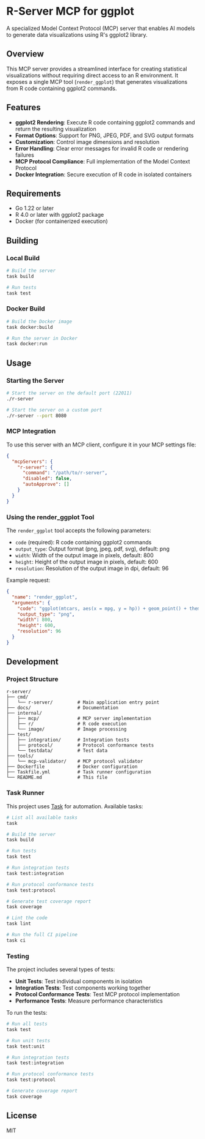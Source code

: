 # R-Server MCP for ggplot

A specialized Model Context Protocol (MCP) server that enables AI models to generate data visualizations using R's ggplot2 library.

## Overview

This MCP server provides a streamlined interface for creating statistical visualizations without requiring direct access to an R environment. It exposes a single MCP tool (`render_ggplot`) that generates visualizations from R code containing ggplot2 commands.

## Features

- **ggplot2 Rendering**: Execute R code containing ggplot2 commands and return the resulting visualization
- **Format Options**: Support for PNG, JPEG, PDF, and SVG output formats
- **Customization**: Control image dimensions and resolution
- **Error Handling**: Clear error messages for invalid R code or rendering failures
- **MCP Protocol Compliance**: Full implementation of the Model Context Protocol
- **Docker Integration**: Secure execution of R code in isolated containers

## Requirements

- Go 1.22 or later
- R 4.0 or later with ggplot2 package
- Docker (for containerized execution)

## Building

### Local Build

```bash
# Build the server
task build

# Run tests
task test
```

### Docker Build

```bash
# Build the Docker image
task docker:build

# Run the server in Docker
task docker:run
```

## Usage

### Starting the Server

```bash
# Start the server on the default port (22011)
./r-server

# Start the server on a custom port
./r-server --port 8080
```

### MCP Integration

To use this server with an MCP client, configure it in your MCP settings file:

```json
{
  "mcpServers": {
    "r-server": {
      "command": "/path/to/r-server",
      "disabled": false,
      "autoApprove": []
    }
  }
}
```

### Using the render_ggplot Tool

The `render_ggplot` tool accepts the following parameters:

- `code` (required): R code containing ggplot2 commands
- `output_type`: Output format (png, jpeg, pdf, svg), default: png
- `width`: Width of the output image in pixels, default: 800
- `height`: Height of the output image in pixels, default: 600
- `resolution`: Resolution of the output image in dpi, default: 96

Example request:

```json
{
  "name": "render_ggplot",
  "arguments": {
    "code": "ggplot(mtcars, aes(x = mpg, y = hp)) + geom_point() + theme_minimal() + labs(title = 'MPG vs Horsepower')",
    "output_type": "png",
    "width": 800,
    "height": 600,
    "resolution": 96
  }
}
```

## Development

### Project Structure

```
r-server/
├── cmd/
│   └── r-server/         # Main application entry point
├── docs/                 # Documentation
├── internal/
│   ├── mcp/              # MCP server implementation
│   ├── r/                # R code execution
│   └── image/            # Image processing
├── test/
│   ├── integration/      # Integration tests
│   ├── protocol/         # Protocol conformance tests
│   └── testdata/         # Test data
├── tools/
│   └── mcp-validator/    # MCP protocol validator
├── Dockerfile            # Docker configuration
├── Taskfile.yml          # Task runner configuration
└── README.md             # This file
```

### Task Runner

This project uses [Task](https://taskfile.dev/) for automation. Available tasks:

```bash
# List all available tasks
task

# Build the server
task build

# Run tests
task test

# Run integration tests
task test:integration

# Run protocol conformance tests
task test:protocol

# Generate test coverage report
task coverage

# Lint the code
task lint

# Run the full CI pipeline
task ci
```

### Testing

The project includes several types of tests:

- **Unit Tests**: Test individual components in isolation
- **Integration Tests**: Test components working together
- **Protocol Conformance Tests**: Test MCP protocol implementation
- **Performance Tests**: Measure performance characteristics

To run the tests:

```bash
# Run all tests
task test

# Run unit tests
task test:unit

# Run integration tests
task test:integration

# Run protocol conformance tests
task test:protocol

# Generate coverage report
task coverage
```

## License

MIT
